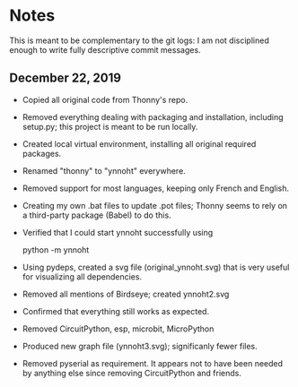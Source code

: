 # Notes

This is meant to be complementary to the git logs: I am not disciplined
enough to write fully descriptive commit messages.

December 22, 2019
-----------------

- Copied all original code from Thonny's repo.
- Removed everything dealing with packaging and installation, including
  setup.py; this project is meant to be run locally.
- Created local virtual environment, installing all original required packages.
- Renamed "thonny" to "ynnoht" everywhere.
- Removed support for most languages, keeping only French and English.
- Creating my own .bat files to update .pot files; Thonny seems to rely
  on a third-party package (Babel) to do this.

- Verified that I could start ynnoht successfully using

    python -m ynnoht

- Using pydeps, created a svg file (original_ynnoht.svg) that is very useful
  for visualizing all dependencies.
- Removed all mentions of Birdseye; created ynnoht2.svg
- Confirmed that everything still works as expected.

- Removed CircuitPython, esp, microbit, MicroPython
- Produced new graph file (ynnoht3.svg); significanly fewer files.

- Removed pyserial as requirement. It appears not to have been needed
  by anything else since removing CircuitPython and friends.
